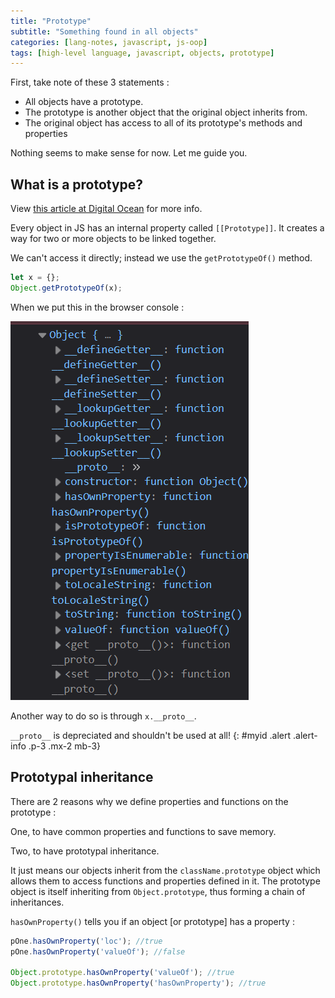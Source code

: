 ```yaml
---
title: "Prototype"
subtitle: "Something found in all objects"
categories: [lang-notes, javascript, js-oop]
tags: [high-level language, javascript, objects, prototype]
---
```


First, take note of these 3 statements :

- All objects have a prototype.
- The prototype is another object that the original object inherits from.
- The original object has access to all of its prototype's methods and properties

Nothing seems to make sense for now. Let me guide you.

## What is a prototype?

View [this article at Digital Ocean](https://www.digitalocean.com/community/tutorials/understanding-prototypes-and-inheritance-in-javascript) for more info.

Every object in JS has an internal property called `[[Prototype]]`. It creates a way for two or more objects to be linked together.

We can't access it directly; instead we use the `getPrototypeOf()` method.

```js
let x = {};
Object.getPrototypeOf(x);
```

When we put this in the browser console :

![alt text](image.png)

Another way to do so is through ``x.__proto__``.

`__proto__` is depreciated and shouldn't be used at all!
{: #myid .alert .alert-info .p-3 .mx-2 mb-3}

## Prototypal inheritance

There are 2 reasons why we define properties and functions on the prototype :

One, to have common properties and functions to save memory.

Two, to have prototypal inheritance.

It just means our objects inherit from the `className.prototype` object which allows them to access functions and properties defined in it. The prototype object is itself inheriting from `Object.prototype`, thus forming a chain of inheritances.

`hasOwnProperty()` tells you if an object [or prototype] has a property :

```js
pOne.hasOwnProperty('loc'); //true
pOne.hasOwnProperty('valueOf'); //false

Object.prototype.hasOwnProperty('valueOf'); //true
Object.prototype.hasOwnProperty('hasOwnProperty'); //true
```
